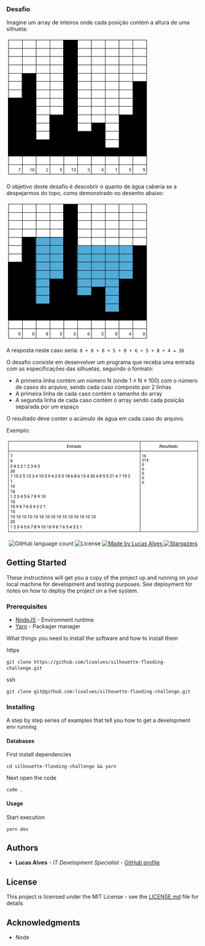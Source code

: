 ### Desafio
Imagine um array de inteiros onde cada posição contém a altura de uma silhueta:

![image](https://github.com/lcoalves/silhouette-flooding-challenge/blob/main/.github/silhouette.png)

O objetivo deste desafio é descobrir o quanto de água caberia se a despejarmos do topo, como
demonstrado no desenho abaixo:

![image](https://github.com/lcoalves/silhouette-flooding-challenge/blob/main/.github/silhouette-filled.png)

A resposta neste caso seria: `0 + 0 + 8 + 5 + 0 + 6 + 5 + 8 + 4 = 36`

O desafio consiste em desenvolver um programa que receba uma entrada com as especificações das silhuetas, seguindo o formato:
- A primeira linha contém um número N (onde 1 ≤ N ≤ 100) com o número de casos do arquivo, sendo cada caso composto por 2 linhas
- A primeira linha de cada caso contém o tamanho do array
- A segunda linha de cada caso contém o array sendo cada posição separada por um espaço

O resultado deve conter o acúmulo de água em cada caso do arquivo.

Exemplo:

![image](https://github.com/lcoalves/silhouette-flooding-challenge/blob/main/.github/example.png)

<p align="center">
  <img alt="GitHub language count" src="https://img.shields.io/github/languages/count/lcoalves/silhouette-flooding-challenge?color=%2304D361">

  <img alt="License" src="https://img.shields.io/badge/license-MIT-%2304D361">

  <a href="https://github.com/lcoalves">
    <img alt="Made by Lucas Alves" src="https://img.shields.io/badge/made%20by-Lucas%20Alves-%2304D361">
  </a>

  <a href="https://github.com/lcoalves/silhouette-flooding-challenge/stargazers">
    <img alt="Stargazers" src="https://img.shields.io/github/stars/lcoalves/silhouette-flooding-challenge?style=social">
  </a>
</p>

## Getting Started

These instructions will get you a copy of the project up and running on your local machine for development and testing purposes. See deployment for notes on how to deploy the project on a live system.

### Prerequisites
- [NodeJS](https://nodejs.org/en/) - Environment runtime
- [Yarn](https://yarnpkg.com/getting-started/install) - Packager manager

What things you need to install the software and how to install them

https
```
git clone https://github.com/lcoalves/silhouette-flooding-challenge.git
```
ssh
```
git clone git@github.com:lcoalves/silhouette-flooding-challenge.git
```

### Installing

A step by step series of examples that tell you how to get a development env running

#### Databases
First install dependencies
```
cd silhouette-flooding-challenge && yarn
```
Next open the code
```
code .
```

#### Usage
Start execution
```
yarn dev
```

## Authors

* **Lucas Alves** - *IT Development Specialist* - [GitHub profile](https://github.com/lcoalves)

## License

This project is licensed under the MIT License - see the [LICENSE.md](https://github.com/lcoalves/ignite-corrigindo-o-codigo/blob/master/LICENSE) file for details

## Acknowledgments

* Node
